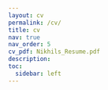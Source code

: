 ```yaml
---
layout: cv
permalink: /cv/
title: cv
nav: true
nav_order: 5
cv_pdf: Nikhils_Resume.pdf
description: 
toc:
  sidebar: left
---
```

